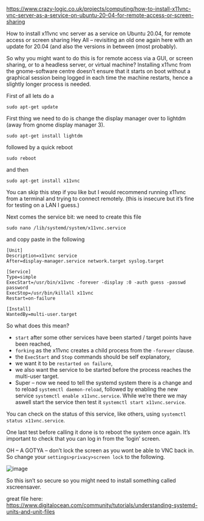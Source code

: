 https://www.crazy-logic.co.uk/projects/computing/how-to-install-x11vnc-vnc-server-as-a-service-on-ubuntu-20-04-for-remote-access-or-screen-sharing

How to install x11vnc vnc server as a service on Ubuntu 20.04, for remote access or screen sharing
Hey All – revisiting an old one again here with an update for 20.04 (and also the versions in between (most probably).

So why you might want to do this is for remote access via a GUI, or screen sharing, or to a headless server, or virtual machine? Installing x11vnc from the gnome-software centre doesn’t ensure that it starts on boot without a graphical session being logged in each time the machine restarts, hence a slightly longer process is needed.

First of all lets do a
```
sudo apt-get update
```
First thing we need to do is change the display manager over to lightdm (away from gnome display manager 3).
```
sudo apt-get install lightdm
```
followed by a quick reboot
```
sudo reboot
```
and then
```
sudo apt-get install x11vnc
```
You can skip this step if you like but I would recommend running x11vnc from a terminal and trying to connect remotely. (this is insecure but it’s fine for testing on a LAN I guess.)

Next comes the service bit:
we need to create this file
```
sudo nano /lib/systemd/system/x11vnc.service
```
and copy paste in the following
```
[Unit]
Description=x11vnc service
After=display-manager.service network.target syslog.target

[Service]
Type=simple
ExecStart=/usr/bin/x11vnc -forever -display :0 -auth guess -passwd password
ExecStop=/usr/bin/killall x11vnc
Restart=on-failure

[Install]
WantedBy=multi-user.target
```
So what does this mean?

- `start` after some other services have been started / target points have been reached,
- `forking` as the x11vnc creates a child process from the `-forever` clause.
- the `ExecStart` and `Stop` commands should be self explanatory,
- we want it to be `restarted on failure`,
- we also want the service to be started before the process reaches the multi-user target.
- Super – now we need to tell the systemd system there is a change and to reload `systemctl daemon-reload`, followed by enabling the new service `systemctl enable x11vnc.service`. While we’re there we may aswell start the service then test it `systemctl start x11vnc.service`.

You can check on the status of this service, like others, using `systemctl status x11vnc.service`.

One last test before calling it done is to reboot the system once again. It’s important to check that you can log in from the ‘login’ screen.

OH – A GOTYA – don’t lock the screen as you wont be able to VNC back in.
So change your `settings>privacy>screen lock` to the following.

![image](https://github.com/user-attachments/assets/317168d0-69a3-4faf-8dd6-eb70996d176c)

So this isn’t so secure so you might need to install something called xscreensaver.

great file here:
https://www.digitalocean.com/community/tutorials/understanding-systemd-units-and-unit-files

